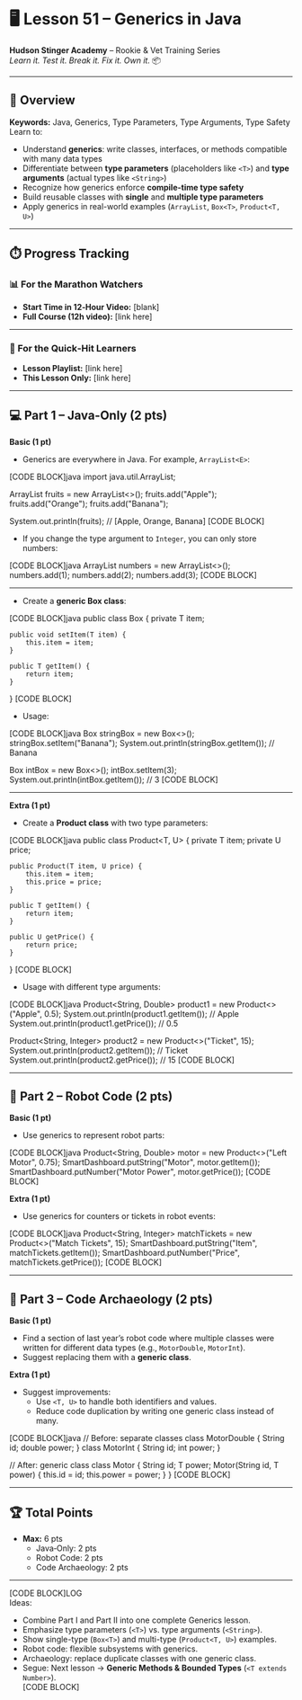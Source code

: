 # 🖥️ Lesson 51 – Generics in Java

**Hudson Stinger Academy** – Rookie & Vet Training Series  
_Learn it. Test it. Break it. Fix it. Own it._ 📦  

---

## 🎯 Overview
**Keywords:** Java, Generics, Type Parameters, Type Arguments, Type Safety  
Learn to:
- Understand **generics**: write classes, interfaces, or methods compatible with many data types  
- Differentiate between **type parameters** (placeholders like `<T>`) and **type arguments** (actual types like `<String>`)  
- Recognize how generics enforce **compile-time type safety**  
- Build reusable classes with **single** and **multiple type parameters**  
- Apply generics in real-world examples (`ArrayList`, `Box<T>`, `Product<T, U>`)  

---

## ⏱️ Progress Tracking

### 📊 For the Marathon Watchers  
- **Start Time in 12‑Hour Video:** [blank]  
- **Full Course (12h video):** [link here]  

---

### 🎯 For the Quick‑Hit Learners  
- **Lesson Playlist:** [link here]  
- **This Lesson Only:** [link here]  

---

## 💻 Part 1 – Java‑Only (2 pts)

**Basic (1 pt)**  
- Generics are everywhere in Java. For example, `ArrayList<E>`:  

[CODE BLOCK]java
import java.util.ArrayList;

ArrayList<String> fruits = new ArrayList<>();
fruits.add("Apple");
fruits.add("Orange");
fruits.add("Banana");

System.out.println(fruits); // [Apple, Orange, Banana]
[CODE BLOCK]

- If you change the type argument to `Integer`, you can only store numbers:  

[CODE BLOCK]java
ArrayList<Integer> numbers = new ArrayList<>();
numbers.add(1);
numbers.add(2);
numbers.add(3);
[CODE BLOCK]

---

- Create a **generic Box class**:  

[CODE BLOCK]java
public class Box<T> {
    private T item;

    public void setItem(T item) {
        this.item = item;
    }

    public T getItem() {
        return item;
    }
}
[CODE BLOCK]

- Usage:  

[CODE BLOCK]java
Box<String> stringBox = new Box<>();
stringBox.setItem("Banana");
System.out.println(stringBox.getItem()); // Banana

Box<Integer> intBox = new Box<>();
intBox.setItem(3);
System.out.println(intBox.getItem()); // 3
[CODE BLOCK]

---

**Extra (1 pt)**  
- Create a **Product class** with two type parameters:  

[CODE BLOCK]java
public class Product<T, U> {
    private T item;
    private U price;

    public Product(T item, U price) {
        this.item = item;
        this.price = price;
    }

    public T getItem() {
        return item;
    }

    public U getPrice() {
        return price;
    }
}
[CODE BLOCK]

- Usage with different type arguments:  

[CODE BLOCK]java
Product<String, Double> product1 = new Product<>("Apple", 0.5);
System.out.println(product1.getItem());  // Apple
System.out.println(product1.getPrice()); // 0.5

Product<String, Integer> product2 = new Product<>("Ticket", 15);
System.out.println(product2.getItem());  // Ticket
System.out.println(product2.getPrice()); // 15
[CODE BLOCK]

---

## 🤖 Part 2 – Robot Code (2 pts)

**Basic (1 pt)**  
- Use generics to represent robot parts:  

[CODE BLOCK]java
Product<String, Double> motor = new Product<>("Left Motor", 0.75);
SmartDashboard.putString("Motor", motor.getItem());
SmartDashboard.putNumber("Motor Power", motor.getPrice());
[CODE BLOCK]

**Extra (1 pt)**  
- Use generics for counters or tickets in robot events:  

[CODE BLOCK]java
Product<String, Integer> matchTickets = new Product<>("Match Tickets", 15);
SmartDashboard.putString("Item", matchTickets.getItem());
SmartDashboard.putNumber("Price", matchTickets.getPrice());
[CODE BLOCK]

---

## 📜 Part 3 – Code Archaeology (2 pts)

**Basic (1 pt)**  
- Find a section of last year’s robot code where multiple classes were written for different data types (e.g., `MotorDouble`, `MotorInt`).  
- Suggest replacing them with a **generic class**.  

**Extra (1 pt)**  
- Suggest improvements:  
  - Use `<T, U>` to handle both identifiers and values.  
  - Reduce code duplication by writing one generic class instead of many.  

[CODE BLOCK]java
// Before: separate classes
class MotorDouble { String id; double power; }
class MotorInt { String id; int power; }

// After: generic class
class Motor<T> {
    String id;
    T power;
    Motor(String id, T power) {
        this.id = id;
        this.power = power;
    }
}
[CODE BLOCK]

---

## 🏆 Total Points
- **Max:** 6 pts  
  - Java‑Only: 2 pts  
  - Robot Code: 2 pts  
  - Code Archaeology: 2 pts  

---

[CODE BLOCK]LOG  
Ideas:  
- Combine Part I and Part II into one complete Generics lesson.  
- Emphasize type parameters (`<T>`) vs. type arguments (`<String>`).  
- Show single-type (`Box<T>`) and multi-type (`Product<T, U>`) examples.  
- Robot code: flexible subsystems with generics.  
- Archaeology: replace duplicate classes with one generic class.  
- Segue: Next lesson → **Generic Methods & Bounded Types** (`<T extends Number>`).  
[CODE BLOCK]
